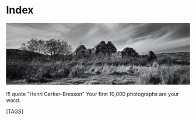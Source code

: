 # Index

![](/img/Tags.jpg)

!!! quote "Henri Cartier-Bresson"
    Your first 10,000 photographs are your worst. 

<!-- 
    I’ve learned that home isn’t a place, it’s a feeling. — Cecelia Ahern #  in Love, Rosie
    A photograph is a secret about a secret. The more it tells you the less you know. — Diane Arbus
    Make visible, what without you, might perhaps never have been seen. ― Robert Bresson

    There are always two people in every picture: the photographer and the viewer. — Ansel Adams
    Bracketing is a sign of insecurity. — Ansel Adams
    You don't take a photograph, you make it. — Ansel Adams
    What the Photograph reproduces to infinity has occurred only once - Roland Barthes
    Photography is an immediate reaction, drawing is a meditation. ― Henri Cartier-Bresson
    Sharpness is a bourgeois concept. ― Henri Cartier-Bresson
    Your first 10,000 photographs are your worst. ― Henri Cartier-Bresson
    If we are the sum of all of our experiences, then who are we if we forget or misremember? ― anon # Actually, Ilenia Dynowski, a candidate for PGDE Art 21 Jan 21.
    Don't shoot what it looks like. Shoot what it feels like. ― David Alan Harvey
    We learn by shooting to see better without a camera. ― Ernst Hass
    The thing is, anybody can be happy and cosy. Nothing good happens in the world by being happy and cosy. — Alex Honnold
    We look at things all the time, but we do not really see them. ― Ibarionex Perello
    If something's that easy that you nail it first time, what's the fucking point? - Simon Riddell (LFPP #62 Nov 22)
    All photographs are memento mori. ― Susan Sontag
    Photographs are as much an interpretation of the world as paintings and drawings are. ― Susan Sontag
    The painter constructs, the photographer discloses. ― Susan Sontag
    There is an aggression implicit in every use of the camera. ― Susan Sontag
    To photograph someone is a sublimated murder. ― Susan Sontag
    When Cartier-Bresson goes to China, he shows that there are people in China, and that they are Chinese. ― Susan Sontag
    With photography, eclecticism has no limits. ― Susan Sontag 
-->
  
[TAGS]
